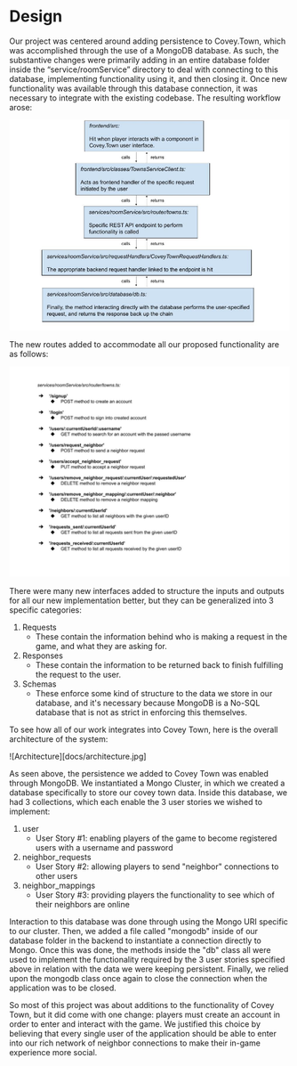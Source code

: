 # Design

Our project was centered around adding persistence to Covey.Town, which was accomplished through the use of a MongoDB database. As such, the substantive changes were primarily adding in an entire database folder inside the “service/roomService” directory to deal with connecting to this database, implementing functionality using it, and then closing it. Once new functionality was available through this database connection, it was necessary to integrate with the existing codebase. The resulting workflow arose:

![Data Flow](docs/dataflow.jpg)

The new routes added to accommodate all our proposed functionality are as follows:

![Routes](docs/routes.jpg)

There were many new interfaces added to structure the inputs and outputs for all our new implementation better, but they can be generalized into 3 specific categories:
1. Requests
    - These contain the information behind who is making a request in the game, and what they are asking for.
2. Responses
    - These contain the information to be returned back to finish fulfilling the request to the user.
3. Schemas
    - These enforce some kind of structure to the data we store in our database, and it's necessary because MongoDB is a No-SQL database that is not as strict in enforcing this themselves.

To see how all of our work integrates into Covey Town, here is the overall architecture of the system:

![Architecture][docs/architecture.jpg]

As seen above, the persistence we added to Covey Town was enabled through MongoDB. We instantiated a Mongo Cluster, in which we created a database specifically to store our covey town data. Inside this database, we had 3 collections, which each enable the 3 user stories we wished to implement:
1. user
    - User Story #1: enabling players of the game to become registered users with a username and password
2. neighbor_requests
    - User Story #2: allowing players to send "neighbor" connections to other users
3. neighbor_mappings
    - User Story #3: providing players the functionality to see which of their neighbors are online

Interaction to this database was done through using the Mongo URI specific to our cluster. Then, we added a file called "mongodb" inside of our database folder in the backend to instantiate a connection directly to Mongo. Once this was done, the methods inside the "db" class all were used to implement the functionality required by the 3 user stories specified above in relation with the data we were keeping persistent. Finally, we relied upon the mongodb class once again to close the connection when the application was to be closed.

So most of this project was about additions to the functionality of Covey Town, but it did come with one change: players must create an account in order to enter and interact with the game. We justified this choice by believing that every single user of the application should be able to enter into our rich network of neighbor connections to make their in-game experience more social. 